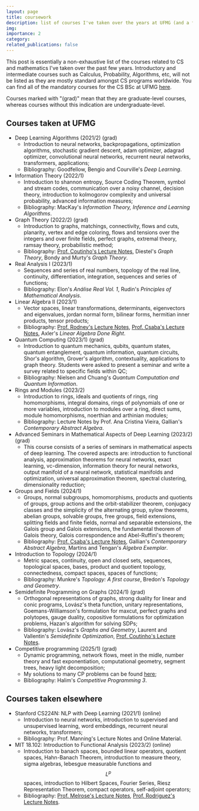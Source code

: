 ```yaml
---
layout: page
title: coursework
description: list of courses I've taken over the years at UFMG (and a few extra ones from other places)
img:
importance: 2
category:
related_publications: false
---
```


This post is essentially a non-exhaustive list of the courses related to CS and mathematics I've taken over the past few years. Introductory and intermediate courses such as Calculus, Probability, Algorithms, etc, will not be listed as they are mostly standard amongst CS programs worldwide. You can find all of the mandatory courses for the CS BSc at UFMG [here](https://ufmg.br/cursos/graduacao/2377/91205).

Courses marked with "(grad)" mean that they are graduate-level courses, whereas courses without this indication are undergraduate-level.

## Courses taken at UFMG
* Deep Learning Algorithms (2021/2) (grad)
  + Introduction to neural networks, backpropagations, optimization algorithms, stochastic gradient descent, adam optimizer, adagrad optimizer, convolutional neural networks, recurrent neural networks, transformers, applications;
  + Bibliography: Goodfellow, Bengio and Courville's *Deep Learning*.
* Information Theory (2022/1)
  + Introduction to shannon entropy, Source Coding Theorem, symbol and stream codes, communication over a noisy channel, decision theory, introduction to kolmogorov complexity and universal probability, advanced information measures;
  + Bibliography: MacKay's *Information Theory, Inference and Learning Algorithms*.
* Graph Theory (2022/2) (grad)
  + Introduction to graphs, matchings, connectivity, flows and cuts, planarity, vertex and edge coloring, flows and tensions over the integers and over finite fields, perfect graphs, extremal theory, ramsay theory, probabilistic method;
  + Bibliography: [Prof. Coutinho's Lecture Notes](https://homepages.dcc.ufmg.br/~gabriel/assets/files/coutinho-grafos-ufmg.pdf), Diestel's *Graph Theory*, Bondy and Murty's *Graph Theory*.
* Real Analysis I (2023/1)
  + Sequences and series of real numbers, topology of the real line, continuity, differentiation, integration, sequences and series of functions;
  + Bibliography: Elon's *Análise Real Vol. 1*, Rudin's *Principles of Mathematical Analysis*.
* Linear Algebra II (2023/1)
  + Vector spaces, linear transformations, determinants, eigenvectors and eigenvalues, jordan normal form, bilinear forms, hermitian inner products, tensor products;
  + Bibliography: [Prof. Rodney's Lecture Notes](http://150.164.25.15/~rodney/notas_de_aula/algebraLinear.pdf), [Prof. Csaba's Lecture Notes](https://schcs.github.io/WP/index.php/ensino/algebra-linear-ii/), Axler's *Linear Algebra Done Right*.
* Quantum Computing (2023/1) (grad)
  + Introduction to quantum mechanics, qubits, quantum states, quantum entanglement, quantum information, quantum circuits, Shor's algorithm, Grover's algorithm, contextuality, applications to graph theory. Students were asked to present a seminar and write a survey related to specific fields within QC;
  + Bibliography: Nielsen and Chuang's *Quantum Computation and Quantum Information*.
* Rings and Modules (2023/2)
  + Introduction to rings, ideals and quotients of rings, ring homomorphisms, integral domains, rings of polynomials of one or more variables, introduction to modules over a ring, direct sums, module homomorphisms, noerthian and arthinian modules;
  + Bibliography: Lecture Notes by Prof. Ana Cristina Vieira, Gallian's *Contemporary Abstract Algebra*.
* Advanced Seminars in Mathematical Aspects of Deep Learning (2023/2) (grad)
  + This course consists of a series of seminars in mathematical aspects of deep learning. The covered aspects are: introduction to functional analysis, approximation theorems for neural networks, exact learning, vc-dimension, information theory for neural networks, output manifold of a neural network, statistical manifolds and optimization, universal approximation theorem, spectral clustering, dimensionality reduction;
* Groups and Fields (2024/1)
  + Groups, normal subgroups, homomorphisms, products and quotients of groups, group actions and the orbit-stabilizer theorem, conjugacy classes and the simplicity of the alternating group, sylow theorems, abelian groups, solvable groups, free groups, field extensions, splitting fields and finite fields, normal and separable extensions, the Galois group and Galois extensions, the fundamental theorem of Galois theory, Galois correspondence and Abel-Ruffini's theorem;
  + Bibliography: [Prof. Csaba's Lecture Notes](https://schcs.github.io/WP/index.php/ensino/grupos-e-corpos/), Gallian's *Contemporary Abstract Algebra*, Martins and Tengan's *Álgebra Exemplar*.
* Introduction to Topology (2024/1) 
  + Metric spaces, continuity, open and closed sets, sequences, topological spaces, bases, product and quotient topology, connectedness, compact spaces, spaces of functions;
  + Bibliography: Munkre's *Topology: A first course*, Bredon's *Topology and Geometry*.
* Semidefinite Programming on Graphs (2024/1) (grad)
  + Orthogonal representations of graphs, strong duality for linear and conic programs, Lovász's theta function, unitary representations, Goemans-Williamson's formulation for maxcut, perfect graphs and polytopes, gauge duality, copositive formulations for optimization problems, Hazan's algorithm for solving SDPs;
  + Bibliography: Lovász's *Graphs and Geometry*, Laurent and Vallentin's *Semidefinite Optimization*, [Prof. Coutinho's Lecture Notes](https://homepages.dcc.ufmg.br/~gabriel/assets/files/coutinho-sdpnotes-ufmg.pdf).
* Competitive programming (2025/1) (grad)
  + Dynamic programming, network flows, meet in the midle, number theory and fast exponentiation, computational geometry, segment trees, heavy light decomposition;
  + My solutions to many CP problems can be found [here](https://github.com/HenriqueAssumpcao/cpplib);
  + Bibliography: Halim's *Competitive Programming 3*.

## Courses taken elsewhere
* Stanford CS224N: NLP with Deep Learning (2021/1) (online)
  + Introduction to neural networks, introduction to supervised and unsupervised learning, word embeddings, recurrent neural networks, transformers;
  + Bibliography: Prof. Manning's Lecture Notes and Online Material.
* MIT 18.102: Introduction to Functional Analysis (2023/2) (online)
  + Introduction to banach spaces, bounded linear operators, quotient spaces, Hahn-Banach Theorem, introduction to measure theory, sigma algebras, lebesgue measurable functions and $$ L^p $$ spaces, introduction to Hilbert Spaces, Fourier Series, Riesz Representation Theorem, compact operators, self-adjoint operators;
  + Bibliography: [Prof. Melrose's Lecture Notes](https://ocw.mit.edu/courses/18-102-introduction-to-functional-analysis-spring-2021/resources/mit18_102s20_lec_fa/), [Prof. Rodriguez's Lecture Notes](https://ocw.mit.edu/courses/18-102-introduction-to-functional-analysis-spring-2021/pages/lecture-notes-and-readings/).

